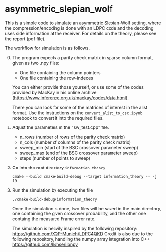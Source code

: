 # asymmetric_slepian_wolf

This is a simple code to simulate an asymmetric Slepian-Wolf setting, where the compression/encoding is
done with an LDPC code and the decoding uses side information at the receiver.
For details on the theory, please see the report (pdf file).

The workflow for simulation is as follows.

0. The program expects a parity check matrix 
   in sparse column format, given as two .npy files:
   
   - One file containing the column pointers
   - One file containing the row-indeces
   
   You can either provide those yourself, or use some of the
   codes provided by MacKay in his online archive
   (https://www.inference.org.uk/mackay/codes/data.html).
   
   There you can look for some of the matrices of interest in the alist
   format. Use the instructions on the `convert_alist_to_csc.ipynb` notebook
   to convert it into the required files.
   
1. Adjust the parameters in the "sw_test.cpp" file. 
   
   - n_rows (number of rows of the parity check matrix)
   - n_cols (number of columns of the parity check matrix)
   - sweep_min (start of the BSC crossover parameter sweep)
   - sweep_max (end of the BSC crossover parameter sweep)
   - steps (number of points to sweep)
   
  
2. Go into the root directory `information theory`

   ```
   cmake --build cmake-build-debug --target information_theory -- -j 19
   ```
   
3. Run the simulation by executing the file
   ```
   ./cmake-build-debug/information_theory 
   ```
   
   Once the simulation is done, two files will be saved in the main directory,
   one containing the given crossover probability, and the other one containg the 
   measured Frame error rate.
   
   The simulation is heavily inspired by the following repository:
   https://github.com/XQP-Munich/LDPC4QKD
   Credit is also due to the following repository, handling the numpy array integration into C++
   https://github.com/llohse/libnpy
